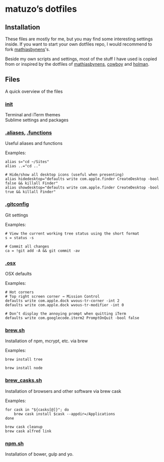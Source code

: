 # matuzo’s dotfiles

## Installation

These files are mostly for me, but you may find some interesting settings inside. If you want to start your own dotfiles repo, I would recommend to fork [mathiasbynens](https://github.com/matuzo/dotfiles)'s.

Beside my own scripts and settings, most of the stuff I have used is copied from or inspired by the dotfiles of [mathiasbynens](https://github.com/matuzo/dotfiles), [cowboy](https://github.com/cowboy/dotfiles/) and [holman](https://github.com/holman/dotfiles/).


## Files

A quick overview of the files

### [init](init)

Terminal and iTerm themes  
Sublime settings and packages

### [.aliases](.aliases), [.functions](.functions)

Useful aliases and functions

Examples:  
	
	alias s="cd ~/Sites"
	alias ..="cd .."
	
	# Hide/show all desktop icons (useful when presenting)
	alias hidedesktop="defaults write com.apple.finder CreateDesktop -bool false && killall Finder"
	alias showdesktop="defaults write com.apple.finder CreateDesktop -bool true && killall Finder"
	

### [.gitconfig](.gitconfig)

Git settings

Examples:

	# View the current working tree status using the short format
	s = status -s
	
	# Commit all changes
	ca = !git add -A && git commit -av

### [.osx](.osx)

OSX defaults

Examples:

	# Hot corners
	# Top right screen corner → Mission Control
	defaults write com.apple.dock wvous-tr-corner -int 2
	defaults write com.apple.dock wvous-tr-modifier -int 0
	
	# Don’t display the annoying prompt when quitting iTerm
	defaults write com.googlecode.iterm2 PromptOnQuit -bool false

### [brew.sh](brew.sh)

Installation of npm, mcrypt, etc. via brew

Examples:

	brew install tree
	
	brew install node

### [brew_casks.sh](brew_casks.sh)

Installation of browsers and other software via brew cask

Examples:

	for cask in "${casks[@]}"; do
		brew cask install $cask --appdir=/Applications
	done
	
	brew cask cleanup
	brew cask alfred link

### [npm.sh](npm.sh)

Installation of bower, gulp and yo.
	